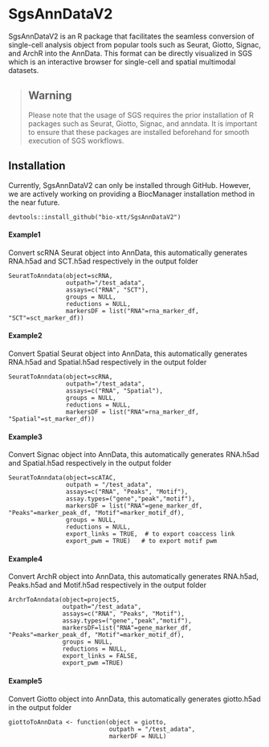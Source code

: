# SgsAnnDataV2
SgsAnnDataV2 is an R package that facilitates the seamless conversion of single-cell analysis object from popular tools such as Seurat, Giotto, Signac, and ArchR into the AnnData. This format can be directly visualized in SGS which is an interactive browser for single-cell and spatial multimodal datasets.

> ## Warning
> Please note that the usage of SGS requires the prior installation of R packages such as Seurat, Giotto, Signac, and anndata. It is important to ensure that these packages are installed beforehand for smooth execution of SGS workflows.

## Installation
Currently, SgsAnnDataV2 can only be installed through GitHub. However, we are actively working on providing a BiocManager installation method in the near future. 
```
devtools::install_github("bio-xtt/SgsAnnDataV2")
```


#### Example1
Convert scRNA Seurat object into AnnData, this automatically generates RNA.h5ad and SCT.h5ad respectively in the output folder
```
SeuratToAnndata(object=scRNA,
                outpath="/test_adata",
                assays=c("RNA", "SCT"),
                groups = NULL,
                reductions = NULL,
                markersDF = list("RNA"=rna_marker_df, "SCT"=sct_marker_df)) 
```

#### Example2
Convert Spatial Seurat object into AnnData, this automatically generates RNA.h5ad and Spatial.h5ad respectively in the output folder
```
SeuratToAnndata(object=scRNA,
                outpath="/test_adata",
                assays=c("RNA", "Spatial"),
                groups = NULL,
                reductions = NULL,
                markersDF = list("RNA"=rna_marker_df, "Spatial"=st_marker_df)) 
```

#### Example3
Convert Signac object into AnnData, this automatically generates RNA.h5ad and Spatial.h5ad respectively in the output folder
```
SeuratToAnndata(object=scATAC,
                outpath = "/test_adata",
                assays=c("RNA", "Peaks", "Motif"),
                assay.types=("gene","peak","motif"),
                markersDF = list("RNA"=gene_marker_df, "Peaks"=marker_peak_df, "Motif"=marker_motif_df),
                groups = NULL,
                reductions = NULL,
                export_links = TRUE,  # to export coaccess link 
                export_pwm = TRUE)   # to export motif pwm 
```

#### Example4
Convert ArchR object into AnnData, this automatically generates RNA.h5ad, Peaks.h5ad and Motif.h5ad respectively in the output folder
```
ArchrToAnndata(object=project5,
               outpath="/test_adata",
               assays=c("RNA", "Peaks", "Motif"),
               assay.types=("gene","peak","motif"),
               markersDF=list("RNA"=gene_marker_df, "Peaks"=marker_peak_df, "Motif"=marker_motif_df),
               groups = NULL,
               reductions = NULL,
               export_links = FALSE,
               export_pwm =TRUE) 
```

#### Example5
Convert Giotto object into AnnData, this automatically generates giotto.h5ad in the output folder
```
giottoToAnnData <- function(object = giotto,
                            outpath = "/test_adata",
                            markerDF = NULL)
```












